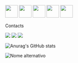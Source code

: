 




<img src="https://upload.wikimedia.org/wikipedia/commons/3/3e/QGIS_logo_minimal.svg" width="40" height="40" /> <img src="https://cdn.jsdelivr.net/gh/devicons/devicon/icons/python/python-original-wordmark.svg" width="40" height="40" /> <img src="https://cdn.jsdelivr.net/gh/devicons/devicon/icons/jupyter/jupyter-original-wordmark.svg" width="40" height="40"/> <img src="https://cdn.jsdelivr.net/gh/devicons/devicon/icons/rstudio/rstudio-original.svg" width="40" height="40" /> <img src="https://cdn.jsdelivr.net/gh/devicons/devicon/icons/javascript/javascript-original.svg" width="40" height="40" />

Contacts

<div>
<a href="https://instagram.com/milena.monteiro88/" target="_blank"><img src="https://img.shields.io/badge/-Instagram-%23E4405F?style=for-the-badge&logo=instagram&logoColor=white" target="_blank"></a>
<a href = "mailto:contato@milenamonteirofeitosa/"><img src="https://img.shields.io/badge/Gmail-D14836?style=for-the-badge&logo=gmail&logoColor=white" target="_blank"></a>
<a href="https://www.linkedin.com/in/milenamonteirofeitosa/" target="_blank"><img src="https://img.shields.io/badge/-LinkedIn-%230077B5?style=for-the-badge&logo=linkedin&logoColor=white" target="_blank"></a>   
</div>     

![Anurag's GitHub stats](https://github-readme-stats.vercel.app/api?username=lageos-ufma&show_icons=true&theme=midnight-purple)

![Nome alternativo](https://media.giphy.com/media/CYRbydew8EXYCwcB8e/giphy.gif)
